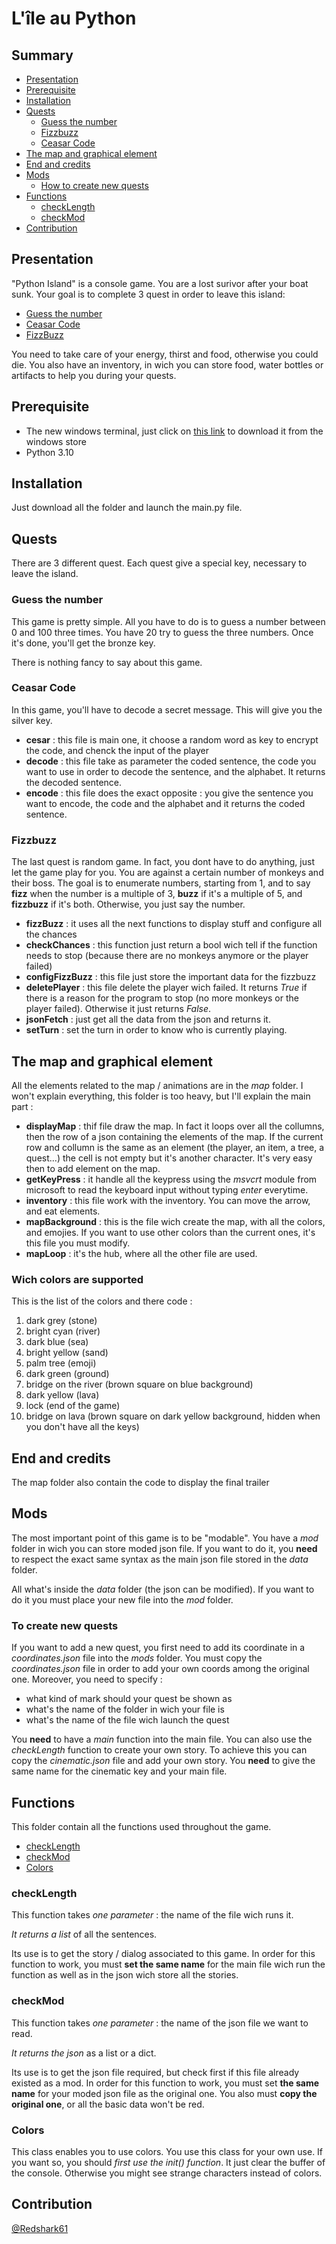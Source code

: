 # L'île au Python

## Summary

- [Presentation](#presentation)
- [Prerequisite](#prerequisite)
- [Installation](#installation)
- [Quests](#quests)
  - [Guess the number](#guess-the-number)
  - [Fizzbuzz](#fizzbuzz)
  - [Ceasar Code](#ceasar-code)
- [The map and graphical element](#the-map-and-graphical-element)
- [End and credits](#end-and-credits)
- [Mods](#mods)
  - [How to create new quests](#to-create-new-quests)
- [Functions](#functions)
  - [checkLength](#checkLength)
  - [checkMod](#checkMod)
- [Contribution](#contribution)

## Presentation

"Python Island" is a console game. You are a lost surivor after your boat sunk. Your goal is to complete 3 quest in order to leave this island:

- [Guess the number](#guess-the-number)
- [Ceasar Code](#ceasar-code)
- [FizzBuzz](#fizzbuzz)

You need to take care of your energy, thirst and food, otherwise you could die. You also have an inventory, in wich you can store food, water bottles or artifacts to help you during your quests.

## Prerequisite

- The new windows terminal, just click on [this link](https://www.microsoft.com/fr-fr/p/windows-terminal/9n0dx20hk701#activetab=pivot:overviewtab) to download it from the windows store
- Python 3.10

## Installation

Just download all the folder and launch the main.py file.

## Quests

There are 3 different quest. Each quest give a special key, necessary to leave the island.

### Guess the number

This game is pretty simple. All you have to do is to guess a number between 0 and 100 three times. You have 20 try to guess the three numbers. Once it's done, you'll get the bronze key.

There is nothing fancy to say about this game.

### Ceasar Code

In this game, you'll have to decode a secret message. This will give you the silver key.

- **cesar** : this file is main one, it choose a random word as key to encrypt the code, and chenck the input of the player
- **decode** : this file take as parameter the coded sentence, the code you want to use in order to decode the sentence, and the alphabet. It returns the decoded sentence.
- **encode** : this file does the exact opposite : you give the sentence you want to encode, the code and the alphabet and it returns the coded sentence.

### Fizzbuzz

The last quest is random game. In fact, you dont have to do anything, just let the game play for you. You are against a certain number of monkeys and their boss. The goal is to enumerate numbers, starting from 1, and to say **fizz** when the number is a multiple of 3, **buzz** if it's a multiple of 5, and **fizzbuzz** if it's both. Otherwise, you just say the number.

- **fizzBuzz** : it uses all the next functions to display stuff and configure all the chances
- **checkChances** : this function just return a bool wich tell if the function needs to stop (because there are no monkeys anymore or the player failed)
- **configFizzBuzz** : this file just store the important data for the fizzbuzz
- **deletePlayer** : this file delete the player wich failed. It returns *True* if there is a reason for the program to stop (no more monkeys or the player failed). Otherwise it just returns *False*.
- **jsonFetch** : just get all the data from the json and returns it.
- **setTurn** : set the turn in order to know who is currently playing.

## The map and graphical element

All the elements related to the map / animations are in the *map* folder. I won't explain everything, this folder is too heavy, but I'll explain the main part :

- **displayMap** : thif file draw the map. In fact it loops over all the collumns, then the row of a json containing the elements of the map. If the current row and collumn is the same as an element (the player, an item, a tree, a quest...) the cell is not empty but it's another character. It's very easy then to add element on the map.
- **getKeyPress** : it handle all the keypress using the *msvcrt* module from microsoft to read the keyboard input without typing *enter* everytime.
- **inventory** : this file work with the inventory. You can move the arrow, and eat elements.
- **mapBackground** : this is the file wich create the map, with all the colors, and emojies. If you want to use other colors than the current ones, it's this file you must modify.
- **mapLoop** : it's the hub, where all the other file are used.

### Wich colors are supported

This is the list of the colors and there code :

1. dark grey (stone)
2. bright cyan (river)
3. dark blue (sea)
4. bright yellow (sand)
5. palm tree (emoji)
6. dark green (ground)
7. bridge on the river (brown square on blue background)
8. dark yellow (lava)
9. lock (end of the game)
10. bridge on lava (brown square on dark yellow background, hidden when you don't have all the keys)

## End and credits

The map folder also contain the code to display the final trailer

## Mods

The most important point of this game is to be "modable". You have a _mod_ folder in wich you can store moded json file. If you want to do it, you **need** to respect the exact same syntax as the main json file stored in the _data_ folder.

All what's inside the *data* folder  (the json can be modified). If you want to do it you must place your new file into the *mod* folder.

### To create new quests

If you want to add a new quest, you first need to add its coordinate in a _coordinates.json_ file into the _mods_ folder. You must copy the _coordinates.json_ file in order to add your own coords among the original one. Moreover, you need to specify :

- what kind of mark should your quest be shown as
- what's the name of the folder in wich your file is
- what's the name of the file wich launch the quest

You **need** to have a _main_ function into the main file. You can also use the _checkLength_ function to create your own story. To achieve this you can copy the _cinematic.json_ file and add your own story. You **need** to give the same name for the cinematic key and your main file.

## Functions

This folder contain all the functions used throughout the game.

- [checkLength](#checkLength)
- [checkMod](#checkMod)
- [Colors](#colors)

### checkLength

This function takes *one parameter* : the name of the file wich runs it.

*It returns a list* of all the sentences.

Its use is to get the story / dialog associated to this game. In order for this function to work, you must **set the same name** for the main file wich run the function as well as in the json wich store all the stories.

### checkMod

This function takes *one parameter* : the name of the json file we want to read.

*It returns the json* as a list or a dict.

Its use is to get the json file required, but check first if this file already existed as a mod. In order for this function to work, you must set **the same name** for your moded json file as the original one. You also must **copy the original one**, or all the basic data won't be red.

### Colors

This class enables you to use colors. You use this class for your own use. If you want so, you should *first use the init() function*. It just clear the buffer of the console. Otherwise you might see strange characters instead of colors.

## Contribution

[@Redshark61](https://github.com/Redshark61)
